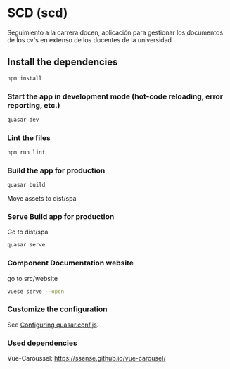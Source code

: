 # SCD (scd)

Seguimiento a la carrera docen, aplicación para gestionar los documentos de los cv's en extenso de los docentes de la universidad

## Install the dependencies
```bash
npm install
```

### Start the app in development mode (hot-code reloading, error reporting, etc.)
```bash
quasar dev
```

### Lint the files
```bash
npm run lint
```

### Build the app for production
```bash
quasar build
```
Move assets to dist/spa

### Serve Build app for production
Go to dist/spa
```bash
quasar serve
```

### Component Documentation website
go to src/website
```bash
vuese serve --open
```


### Customize the configuration
See [Configuring quasar.conf.js](https://quasar.dev/quasar-cli/quasar-conf-js).

### Used dependencies
Vue-Caroussel: https://ssense.github.io/vue-carousel/

